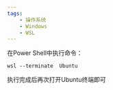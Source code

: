 ```yaml
---
tags:
    - 操作系统
    - Windows
    - WSL
---
```


在Power Shell中执行命令：

```
wsl --terminate  Ubuntu
```

执行完成后再次打开Ubuntu终端即可